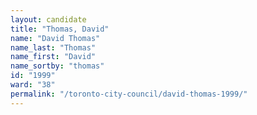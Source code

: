```yaml
---
layout: candidate
title: "Thomas, David"
name: "David Thomas"
name_last: "Thomas"
name_first: "David"
name_sortby: "thomas"
id: "1999"
ward: "38"
permalink: "/toronto-city-council/david-thomas-1999/"
---
```

